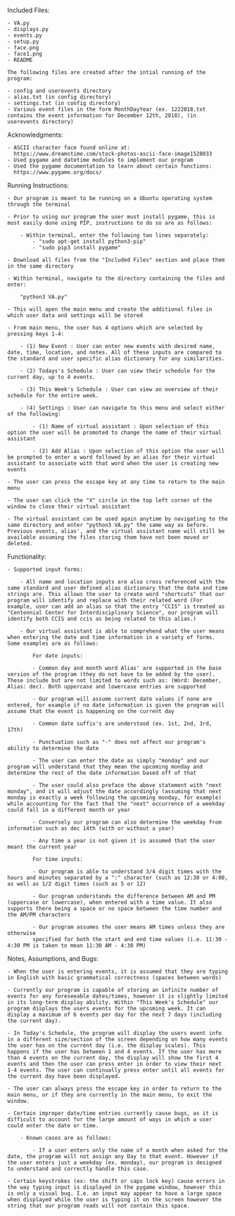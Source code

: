 Included Files:

    - VA.py
    - displays.py
    - events.py
    - setup.py
    - face.png
    - face1.png
    - README

    The following files are created after the intial running of the program:

    - config and userevents directory
    - alias.txt (in config directory)
    - settings.txt (in config directory)
    - Various event files in the form MonthDayYear (ex. 1222018.txt contains the event information for December 12th, 2018), (in userevents directory)


Acknowledgments:

    - ASCII character face found online at: 
      https://www.dreamstime.com/stock-photos-ascii-face-image1528033
    - Used pygame and datetime modules to implement our program
    - Used the pygame documentation to learn about certain functions:
      https://www.pygame.org/docs/


Running Instructions:

    - Our program is meant to be running on a Ubuntu operating system through the terminal

    - Prior to using our program the user must install pygame, this is most easily done using PIP, instructions to do so are as follows:

        - Within terminal, enter the following two lines separately:
            - "sudo apt-get install python3-pip"
            - "sudo pip3 install pygame"

    - Download all files from the "Included Files" section and place them in the same directory

    - Within terminal, navigate to the directory containing the files and enter:

        "python3 VA.py"

    - This will open the main menu and create the additional files in which user data and settings will be stored

    - From main menu, the user has 4 options which are selected by pressing keys 1-4:

        - (1) New Event : User can enter new events with desired name, date, time, location, and notes. All of these inputs are compared to the standard and user specific alias dictionary for any similarities.

        - (2) Todays's Schedule : User can view their schedule for the current day, up to 4 events.

        - (3) This Week's Schedule : User can view an overview of their schedule for the entire week.

        - (4) Settings : User can navigate to this menu and select either of the following:

            - (1) Name of virtual assistant : Upon selection of this option the user will be promoted to change the name of their virtual assistant

            - (2) Add Alias : Upon selection of this option the user will be prompted to enter a word followed by an alias for their virtual assistant to associate with that word when the user is creating new events

    - The user can press the escape key at any time to return to the main menu

    - The user can click the "X" circle in the top left corner of the window to close their virtual assistant

    - The virtual assistant can be used again anytime by navigating to the same directory and enter "python3 VA.py" the same way as before. Previous events, alias', and the virtual assistant name will still be available assuming the files storing them have not been moved or deleted.


Functionality:

    - Supported input forms:

        - All name and location inputs are also cross referenced with the same standard and user defined alias dictionary that the date and time strings are. This allows the user to create word "shortcuts" that our program will identify and replace with their related word (For example, user can add an alias so that the entry "CCIS" is treated as "Centennial Center for Interdisciplinary Science", our program will identify both CCIS and ccis as being related to this alias.)

        - Our virtual assistant is able to comprehend what the user means when entering the date and time information in a variety of forms. Some examples are as follows:

            For date inputs:

            - Common day and month word Alias' are supported in the base version of the program (they do not have to be added by the user). These include but are not limited to words such as: (Word: December, Alias: dec). Both uppercase and lowercase entries are supported

            - Our program will assume current date values if none are entered, for example if no date information is given the program will assume that the event is happening on the current day

            - Common date suffix's are understood (ex. 1st, 2nd, 3rd, 17th)

            - Punctuation such as "-" does not affect our program's ability to determine the date

            - The user can enter the date as simply "monday" and our program will understand that they mean the upcoming monday and determine the rest of the date information based off of that

            - The user could also preface the above statement with "next monday", and it will adjust the date accordingly (assuming that next monday is exactly a week following the upcoming monday, for example) while accounting for the fact that the "next" occurrence of a weekday could fall in a different month or year

            - Conversely our program can also determine the weekday from information such as dec 14th (with or without a year)

            - Any time a year is not given it is assumed that the user meant the current year

            For time inputs:

            - Our program is able to understand 3/4 digit times with the hours and minutes separated by a ":" character (such as 12:30 or 4:00, as well as 1/2 digit times (such as 5 or 12)

            - Our program understands the difference between AM and PM (uppercase or lowercase), when entered with a time value. It also supports there being a space or no space between the time number and the AM/PM characters

            - Our program assumes the user means AM times unless they are otherwise
            specified for both the start and end time values (i.e. 11:30 - 4:30 PM is taken to mean 11:30 AM - 4:30 PM)


Notes, Assumptions, and Bugs:

    - When the user is entering events, it is assumed that they are typing in English with basic grammatical correctness (spaces between words)

    - Currently our program is capable of storing an infinite number of events for any foreseeable dates/times, however it is slightly limited in its long-term display ability. Within "This Week's Schedule" our program displays the users events for the upcoming week. It can display a maximum of 6 events per day for the next 7 days (including the current day).

    - In Today's Schedule, the program will display the users event info in a different size/section of the screen depending on how many events the user has on the current day (i.e. the display scales). This happens if the user has between 1 and 4 events. If the user has more than 4 events on the current day, the display will show the first 4 events and then the user can press enter in order to view their next 1-4 events. The user can continually press enter until all events for the current day have been displayed.

    - The user can always press the escape key in order to return to the main menu, or if they are currently in the main menu, to exit the window.

    - Certain improper date/time entries currently cause bugs, as it is difficult to account for the large amount of ways in which a user could enter the date or time.

        - Known cases are as follows:

            - If a user enters only the name of a month when asked for the date, the program will not assign any Day to that event. However if the user enters just a weekday (ex. monday), our program is designed to understand and correctly handle this case.

    - Certain keystrokes (ex: the shift or caps lock key) cause errors in the way typing input is displayed in the pygame window, however this is only a visual bug. I.e. an input may appear to have a large space when displayed while the user is typing it on the screen however the string that our program reads will not contain this space.
